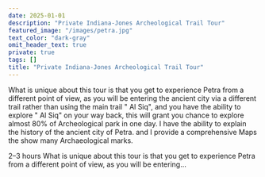```yaml
---
date: 2025-01-01
description: "Private Indiana-Jones Archeological Trail Tour"
featured_image: "/images/petra.jpg"
text_color: "dark-gray"
omit_header_text: true
private: true
tags: []
title: "Private Indiana-Jones Archeological Trail Tour"
---
```






What is unique about this tour is that you get to experience Petra from a different point of view, as you will be entering the ancient city via a different trail rather than using the main trail " Al Siq", and you have the ability to explore " Al Siq" on your way back, this will grant you chance to explore almost 80% of Archeological park in one day.
I have the ability to explain the history of the ancient city of Petra. and I provide a comprehensive Maps the show many Archaeological marks. 


2–3 hours
What is unique about this tour is that you get to experience Petra from a different point of view, as you will be entering… 